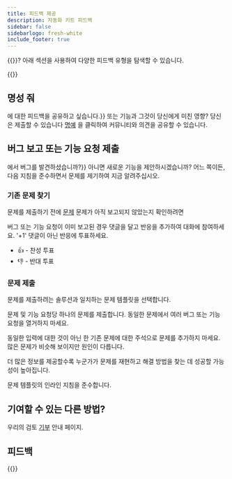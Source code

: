 ```yaml
---
title: 피드백 제공
description: 자동화 키트 피드백
sidebar: false
sidebarlogo: fresh-white
include_footer: true
---
```

{{<product-name>}}? 아래 섹션을 사용하여 다양한 피드백 유형을 탐색할 수 있습니다.

{{<toc>}}

## 명성 줘

에 대한 피드백을 공유하고 싶습니다.<product-name>}} 또는 기능과 그것이 당신에게 미친 영향? 당신은 제출할 수 있습니다 [명예](https://github.com/microsoft/powercat-automation-kit/issues/new?assignees=&labels=automation-kit%2Ckudos&template=4-automation-kit-kudos.yml&title=%5BAutomation+Kit+-+Kudos%5D+Your+summary) 을 클릭하여 커뮤니티와 의견을 공유할 수 있습니다.

## 버그 보고 또는 기능 요청 제출

에서 버그를 발견하셨습니까?<product-name>}} 아니면 새로운 기능을 제안하시겠습니까? 어느 쪽이든, 다음 지침을 준수하면서 문제를 제기하여 지금 알려주십시오.

### 기존 문제 찾기

문제를 제출하기 전에 [문제](https://github.com/microsoft/automation-kit/issues) 문제가 아직 보고되지 않았는지 확인하려면

버그 또는 기능 요청이 이미 보고된 경우 댓글을 달고 반응을 추가하여 대화에 참여하세요. '+1' 댓글이 아닌 반응에 투표하세요.

- 👍 - 찬성 투표
- 👎 - 반대 투표

### 문제 제출

문제를 제출하려는 솔루션과 일치하는 문제 템플릿을 선택합니다.

문제 및 기능 요청당 하나의 문제를 제출합니다. 동일한 문제에서 여러 버그 또는 기능 요청을 열거하지 마세요.

동일한 입력에 대한 것이 아닌 한 기존 문제에 대한 주석으로 문제를 추가하지 마세요. 많은 문제가 비슷해 보이지만 원인이 다릅니다.

더 많은 정보를 제공할수록 누군가가 문제를 재현하고 해결 방법을 찾는 데 성공할 가능성이 높아집니다.

문제 템플릿의 인라인 지침을 준수합니다.

## 기여할 수 있는 다른 방법?

우리의 검토 [기부](/ko/contribution) 안내 페이지.

## 피드백

{{<questions name="/contribution/feedback.json" completed="Thank you for providing feedback" showNavigationButtons=false >}}
